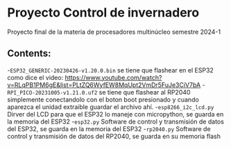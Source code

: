 # Proyecto Control de invernadero
Proyecto final de la materia de procesadores multinúcleo semestre 2024-1
## Contents:
-`ESP32_GENERIC-20230426-v1.20.0.bin` se tiene que flashear en el ESP32 como dice el video: https://www.youtube.com/watch?v=RLqPB1PM6gE&list=PLtZQ6WyfEW8MqUpt2VmDr5FuJe3CiV7bA
-`RPI_PICO-20231005-v1.21.0.uf2` se tiene que flashear al RP2040 simplemente conectandolo con el boton boot presionado y cuando aparezca el unidad extraible guardar el archivo ahí.
-`esp8266_i2c_lcd.py` Dirver del LCD para que el ESP32 lo maneje con micropython, se guarda en la memoria del ESP32
-`esp32.py` Software de control y transmisión de datos del ESP32, se guarda en la memoria del ESP32
-`rp2040.py` Software de control y transmisión de datos del RP2040, se guarda en su memoria flash
